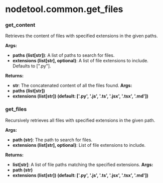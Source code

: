 # nodetool.common.get_files

### get_content

Retrieves the content of files with specified extensions in the given paths.


**Args:**

- **paths (list[str])**: A list of paths to search for files.
- **extensions (list[str], optional)**: A list of file extensions to include. Defaults to [".py"].


**Returns:**

- **str**: The concatenated content of all the files found.
**Args:**
- **paths (list[str])**
- **extensions (list[str]) (default: ['.py', '.js', '.ts', '.jsx', '.tsx', '.md'])**

### get_files

Recursively retrieves all files with specified extensions in the given path.


**Args:**

- **path (str)**: The path to search for files.
- **extensions (list[str], optional)**: List of file extensions to include.


**Returns:**

- **list[str]**: A list of file paths matching the specified extensions.
**Args:**
- **path (str)**
- **extensions (list[str]) (default: ['.py', '.js', '.ts', '.jsx', '.tsx', '.md'])**

